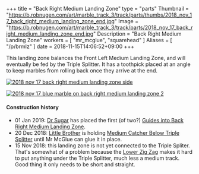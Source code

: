 +++
title = "Back Right Medium Landing Zone"
type = "parts"
Thumbnail = "https://b.robnugen.com/art/marble_track_3/track/parts/thumbs/2018_nov_17_back_right_medium_landing_zone_end.jpg"
Image = "https://b.robnugen.com/art/marble_track_3/track/parts/2018_nov_17_back_right_medium_landing_zone_end.jpg"
Description = "Back Right Medium Landing Zone"
workers = [
    "mr_mcglue",
    "squarehead"
]
Aliases = [
    "/p/brmlz"
]
date = 2018-11-15T14:06:52+09:00
+++

This landing zone balances the Front Left Medium Landing Zone, and
will eventually be fed by the Triple Splitter.  It has a toothpick
placed at an angle to keep marbles from rolling back once they arrive
at the end.

[![2018 nov 17 back right medium landing zone side](//b.robnugen.com/art/marble_track_3/track/parts/thumbs/2018_nov_17_back_right_medium_landing_zone_side.jpg)](//b.robnugen.com/art/marble_track_3/track/parts/2018_nov_17_back_right_medium_landing_zone_side.jpg)

[![2018 nov 17 blue marble on back right medium landing zone 2](//b.robnugen.com/art/marble_track_3/track/parts/thumbs/2018_nov_17_blue_marble_on_back_right_medium_landing_zone_2.jpg)](//b.robnugen.com/art/marble_track_3/track/parts/2018_nov_17_blue_marble_on_back_right_medium_landing_zone_2.jpg)

#### Construction history

* 01 Jan 2019: [Dr Sugar](/w/ds) has placed the first (of two?) [Guides into Back Right Medium Landing Zone](/p/gibrmlz).
* 20 Dec 2018: [Little Brother](/w/lil) is holding [Medium Catcher Below Triple Splitter](/p/mcbts) until Mr McGlue can glue it in place.
* 15 Nov 2018: this landing zone is not yet connected to the Triple Spliter.  That's somewhat of a problem because the [Lower Zig Zag](/p/lzz) makes it hard to put anything under the Triple Splitter, much less a medium track.  Good thing it only needs to be short and straight.
